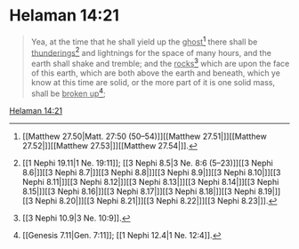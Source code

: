 # Helaman 14:21

> Yea, at the time that he shall yield up the <u>ghost</u>[^a] there shall be <u>thunderings</u>[^b] and lightnings for the space of many hours, and the earth shall shake and tremble; and the <u>rocks</u>[^c] which are upon the face of this earth, which are both above the earth and beneath, which ye know at this time are solid, or the more part of it is one solid mass, shall be <u>broken up</u>[^d];

[Helaman 14:21](https://www.churchofjesuschrist.org/study/scriptures/bofm/hel/14?lang=eng&id=p21#p21)


[^a]: [[Matthew 27.50|Matt. 27:50 (50–54)]][[Matthew 27.51|]][[Matthew 27.52|]][[Matthew 27.53|]][[Matthew 27.54|]].  
[^b]: [[1 Nephi 19.11|1 Ne. 19:11]]; [[3 Nephi 8.5|3 Ne. 8:6 (5–23)]][[3 Nephi 8.6|]][[3 Nephi 8.7|]][[3 Nephi 8.8|]][[3 Nephi 8.9|]][[3 Nephi 8.10|]][[3 Nephi 8.11|]][[3 Nephi 8.12|]][[3 Nephi 8.13|]][[3 Nephi 8.14|]][[3 Nephi 8.15|]][[3 Nephi 8.16|]][[3 Nephi 8.17|]][[3 Nephi 8.18|]][[3 Nephi 8.19|]][[3 Nephi 8.20|]][[3 Nephi 8.21|]][[3 Nephi 8.22|]][[3 Nephi 8.23|]].  
[^c]: [[3 Nephi 10.9|3 Ne. 10:9]].  
[^d]: [[Genesis 7.11|Gen. 7:11]]; [[1 Nephi 12.4|1 Ne. 12:4]].  
